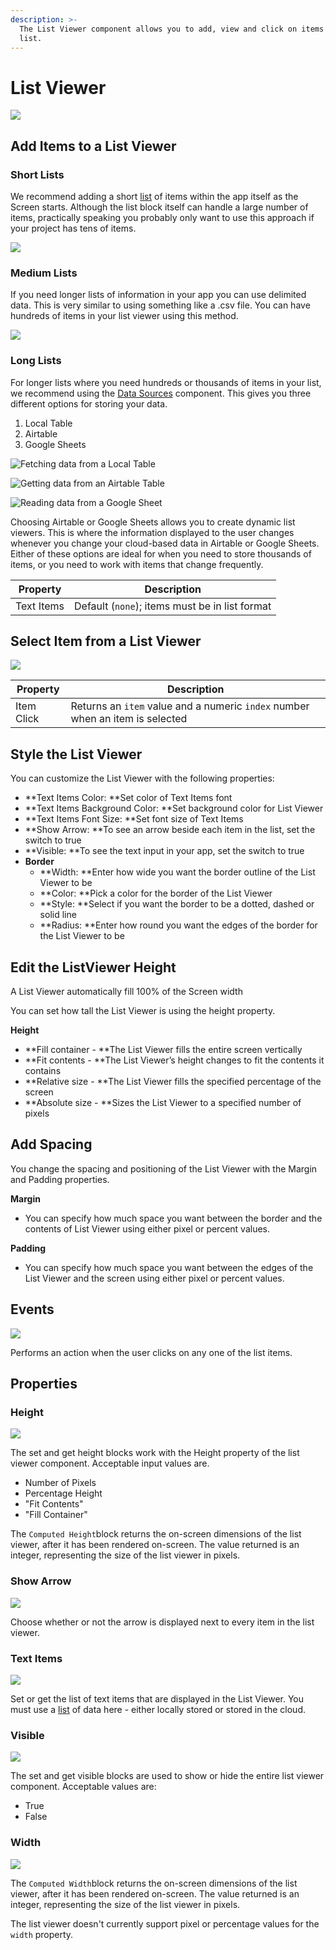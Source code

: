 ```yaml
---
description: >-
  The List Viewer component allows you to add, view and click on items in a
  list.
---
```


# List Viewer

![](.gitbook/assets/list-viewer-fig-1.png)

## Add Items to a List Viewer

### Short Lists

We recommend adding a short [list](lists.md) of items within the app itself as the Screen starts. Although the list block itself can handle a large number of items, practically speaking you probably only want to use this approach if your project has tens of items.

![](.gitbook/assets/short\_list.png)

### Medium Lists

If you need longer lists of information in your app you can use delimited data. This is very similar to using something like a .csv file. You can have hundreds of items in your list viewer using this method.&#x20;

![](.gitbook/assets/medium\_list.png)

### Long Lists

For longer lists where you need hundreds or thousands of items in your list, we recommend using the [Data Sources](data-sources.md) component. This gives you three different options for storing your data.&#x20;

1. Local Table
2. Airtable
3. Google Sheets

![Fetching data from a Local Table](.gitbook/assets/local-table.png)

![Getting data from an Airtable Table](.gitbook/assets/airtable\_col.png)

![Reading data from a Google Sheet](<.gitbook/assets/spreadsheet (1).png>)

Choosing Airtable or Google Sheets allows you to create dynamic list viewers. This is where the information displayed to the user changes whenever you change your cloud-based data in Airtable or Google Sheets. Either of these options are ideal for when you need to store thousands of items, or you need to work with items that change frequently.&#x20;

| Property   | Description                                    |
| ---------- | ---------------------------------------------- |
| Text Items | Default (`none`); items must be in list format |

## Select Item from a List Viewer

![](.gitbook/assets/select\_from\_lv.png)

| Property   | Description                                                                   |
| ---------- | ----------------------------------------------------------------------------- |
| Item Click | Returns an `item` value and a numeric `index` number when an item is selected |

## Style the List Viewer

You can customize the List Viewer with the following properties:

* **Text Items Color: **Set color of Text Items font
* **Text Items Background Color: **Set background color for List Viewer
* **Text Items Font Size: **Set font size of Text Items
* **Show Arrow: **To see an arrow beside each item in the list, set the switch to true
* **Visible: **To see the text input in your app, set the switch to true
* **Border**
  * **Width: **Enter how wide you want the border outline of the List Viewer to be
  * **Color: **Pick a color for the border of the List Viewer
  * **Style: **Select if you want the border to be a dotted, dashed or solid line
  * **Radius: **Enter how round you want the edges of the border for the List Viewer to be

## Edit the ListViewer Height

A List Viewer automatically fill 100% of the Screen width

You can set how tall the List Viewer is using the height property.

**Height**

* **Fill container - **The List Viewer fills the entire screen vertically
* **Fit contents - **The List Viewer’s height changes to fit the contents it contains
* **Relative size - **The List Viewer fills the specified percentage of the screen
* **Absolute size - **Sizes the List Viewer to a specified number of pixels

## Add Spacing

You change the spacing and positioning of the List Viewer with the Margin and Padding properties.

**Margin**

* You can specify how much space you want between the border and the contents of List Viewer using either pixel or percent values.

**Padding**

* You can specify how much space you want between the edges of the List Viewer and the screen using either pixel or percent values.

## Events

![](<.gitbook/assets/click (2).png>)

Performs an action when the user clicks on any one of the list items.

## Properties

### Height

![](<.gitbook/assets/height (3).png>)

The set and get height blocks work with the Height property of the list viewer component. Acceptable input values are.&#x20;

* Number of Pixels
* Percentage Height
* "Fit Contents"
* "Fill Container"

The `Computed Height`block returns the on-screen dimensions of the list viewer, after it has been rendered on-screen. The value returned is an integer, representing the size of the list viewer in pixels.

### Show Arrow

![](.gitbook/assets/show\_arrow.png)

Choose whether or not the arrow is displayed next to every item in the list viewer.

### Text Items

![](.gitbook/assets/text\_items.png)

Set or get the list of text items that are displayed in the List Viewer. You must use a [list](lists.md) of data here - either locally stored or stored in the cloud.

### Visible

![](<.gitbook/assets/visible (5).png>)



The set and get visible blocks are used to show or hide the entire list viewer component. Acceptable values are:

* True
* False

### Width

![](<.gitbook/assets/width (4).png>)

The `Computed Width`block returns the on-screen dimensions of the list viewer, after it has been rendered on-screen. The value returned is an integer, representing the size of the list viewer in pixels.

The list viewer doesn't currently support pixel or percentage values for the `width` property.

